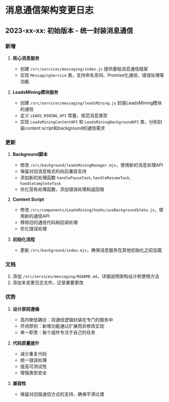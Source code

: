 # 消息通信架构变更日志

## 2023-xx-xx: 初始版本 - 统一封装消息通信

### 新增

1. **核心消息服务**
   - 创建 `/src/services/messaging/index.js` 提供基础消息通信框架
   - 实现 `MessagingService` 类，支持命名空间、Promise化通信、错误处理等功能

2. **LeadsMining模块服务**
   - 创建 `/src/services/messaging/leadsMining.js` 封装LeadsMining模块的通信
   - 定义 `LEADS_MINING_API` 常量，规范消息类型
   - 实现 `LeadsMiningContentAPI` 和 `LeadsMiningBackgroundAPI` 类，分别封装content script和background的通信需求

### 更新

1. **Background脚本**
   - 修改 `/src/background/leadsMiningManager.mjs`，使用新的消息处理API
   - 保留对旧消息格式的向后兼容支持
   - 添加新的处理函数 `handlePauseTask`, `handleResumeTask`, `handleCompleteTask`
   - 优化现有处理函数，添加错误处理和返回值

2. **Content Script**
   - 修改 `/src/components/LeadsMining/hooks/useBackgroundState.js`，使用新的通信API
   - 移除旧的通信代码和回调处理
   - 优化错误处理

3. **初始化流程**
   - 更新 `/src/background/index.mjs`，确保消息服务在其他初始化之前加载

### 文档

1. 添加 `/src/services/messaging/README.md`，详细说明架构设计和使用方法
2. 添加本变更日志文件，记录重要更改

### 优势

1. **设计原则遵循**
   - 高内聚低耦合：将通信逻辑封装在专门的服务中
   - 开闭原则：新增功能通过扩展而非修改实现
   - 单一职责：每个组件专注于自己的任务

2. **代码质量提升**
   - 减少重复代码
   - 统一错误处理
   - 提高可测试性
   - 增强类型安全

3. **兼容性**
   - 保留对旧版通信方式的支持，确保平滑过渡 